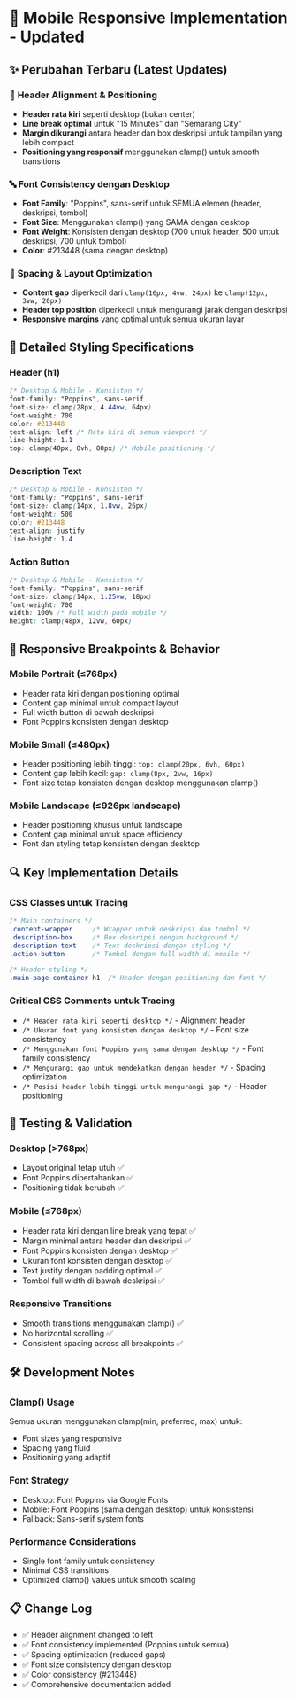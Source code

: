 # 📱 Mobile Responsive Implementation - Updated

## ✨ **Perubahan Terbaru (Latest Updates)**

### 🎯 **Header Alignment & Positioning**
- **Header rata kiri** seperti desktop (bukan center)
- **Line break optimal** untuk "15 Minutes" dan "Semarang City"
- **Margin dikurangi** antara header dan box deskripsi untuk tampilan yang lebih compact
- **Positioning yang responsif** menggunakan clamp() untuk smooth transitions

### 🔤 **Font Consistency dengan Desktop**
- **Font Family**: "Poppins", sans-serif untuk SEMUA elemen (header, deskripsi, tombol)
- **Font Size**: Menggunakan clamp() yang SAMA dengan desktop
- **Font Weight**: Konsisten dengan desktop (700 untuk header, 500 untuk deskripsi, 700 untuk tombol)
- **Color**: #213448 (sama dengan desktop)

### 📐 **Spacing & Layout Optimization**
- **Content gap** diperkecil dari `clamp(16px, 4vw, 24px)` ke `clamp(12px, 3vw, 20px)`
- **Header top position** diperkecil untuk mengurangi jarak dengan deskripsi
- **Responsive margins** yang optimal untuk semua ukuran layar

## 🎨 **Detailed Styling Specifications**

### **Header (h1)**
```css
/* Desktop & Mobile - Konsisten */
font-family: "Poppins", sans-serif
font-size: clamp(28px, 4.44vw, 64px)
font-weight: 700
color: #213448
text-align: left /* Rata kiri di semua viewport */
line-height: 1.1
top: clamp(40px, 8vh, 80px) /* Mobile positioning */
```

### **Description Text**
```css
/* Desktop & Mobile - Konsisten */
font-family: "Poppins", sans-serif
font-size: clamp(14px, 1.8vw, 26px)
font-weight: 500
color: #213448
text-align: justify
line-height: 1.4
```

### **Action Button**
```css
/* Desktop & Mobile - Konsisten */
font-family: "Poppins", sans-serif
font-size: clamp(14px, 1.25vw, 18px)
font-weight: 700
width: 100% /* Full width pada mobile */
height: clamp(48px, 12vw, 60px)
```

## 📱 **Responsive Breakpoints & Behavior**

### **Mobile Portrait (≤768px)**
- Header rata kiri dengan positioning optimal
- Content gap minimal untuk compact layout
- Full width button di bawah deskripsi
- Font Poppins konsisten dengan desktop

### **Mobile Small (≤480px)**
- Header positioning lebih tinggi: `top: clamp(20px, 6vh, 60px)`
- Content gap lebih kecil: `gap: clamp(8px, 2vw, 16px)`
- Font size tetap konsisten dengan desktop menggunakan clamp()

### **Mobile Landscape (≤926px landscape)**
- Header positioning khusus untuk landscape
- Content gap minimal untuk space efficiency
- Font dan styling tetap konsisten dengan desktop

## 🔍 **Key Implementation Details**

### **CSS Classes untuk Tracing**
```css
/* Main containers */
.content-wrapper     /* Wrapper untuk deskripsi dan tombol */
.description-box     /* Box deskripsi dengan background */
.description-text    /* Text deskripsi dengan styling */
.action-button       /* Tombol dengan full width di mobile */

/* Header styling */
.main-page-container h1  /* Header dengan positioning dan font */
```

### **Critical CSS Comments untuk Tracing**
- `/* Header rata kiri seperti desktop */` - Alignment header
- `/* Ukuran font yang konsisten dengan desktop */` - Font size consistency
- `/* Menggunakan font Poppins yang sama dengan desktop */` - Font family consistency
- `/* Mengurangi gap untuk mendekatkan dengan header */` - Spacing optimization
- `/* Posisi header lebih tinggi untuk mengurangi gap */` - Header positioning

## 🎯 **Testing & Validation**

### **Desktop (>768px)**
- Layout original tetap utuh ✅
- Font Poppins dipertahankan ✅
- Positioning tidak berubah ✅

### **Mobile (≤768px)**
- Header rata kiri dengan line break yang tepat ✅
- Margin minimal antara header dan deskripsi ✅
- Font Poppins konsisten dengan desktop ✅
- Ukuran font konsisten dengan desktop ✅
- Text justify dengan padding optimal ✅
- Tombol full width di bawah deskripsi ✅

### **Responsive Transitions**
- Smooth transitions menggunakan clamp() ✅
- No horizontal scrolling ✅
- Consistent spacing across all breakpoints ✅

## 🛠️ **Development Notes**

### **Clamp() Usage**
Semua ukuran menggunakan clamp(min, preferred, max) untuk:
- Font sizes yang responsive
- Spacing yang fluid
- Positioning yang adaptif

### **Font Strategy**
- Desktop: Font Poppins via Google Fonts
- Mobile: Font Poppins (sama dengan desktop) untuk konsistensi
- Fallback: Sans-serif system fonts

### **Performance Considerations**
- Single font family untuk consistency
- Minimal CSS transitions
- Optimized clamp() values untuk smooth scaling

## 📋 **Change Log**
- ✅ Header alignment changed to left
- ✅ Font consistency implemented (Poppins untuk semua)
- ✅ Spacing optimization (reduced gaps)
- ✅ Font size consistency dengan desktop
- ✅ Color consistency (#213448)
- ✅ Comprehensive documentation added
